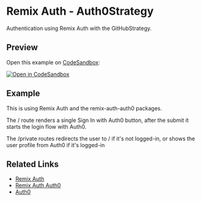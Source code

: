 # Remix Auth - Auth0Strategy

Authentication using Remix Auth with the GitHubStrategy.

## Preview

Open this example on [CodeSandbox](https://codesandbox.com):

[![Open in CodeSandbox](https://codesandbox.io/static/img/play-codesandbox.svg)](https://codesandbox.io/s/github/remix-run/remix/tree/main/examples/remix-auth-auth0)

## Example

This is using Remix Auth and the remix-auth-auth0 packages.

The / route renders a single Sign In with Auth0 button, after the submit it starts the login flow with Auth0.

The /private routes redirects the user to / if it's not logged-in, or shows the user profile from Auth0 if it's logged-in

## Related Links

- [Remix Auth](https://github.com/sergiodxa/remix-auth)
- [Remix Auth Auth0](https://github.com/danestves/remix-auth-auth0)
- [Auth0](https://auth0.com/)
